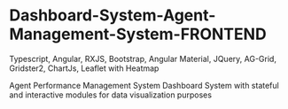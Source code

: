 # Dashboard-System-Agent-Management-System-FRONTEND

Typescript, Angular, RXJS, Bootstrap, Angular Material, JQuery, AG-Grid, Gridster2, ChartJs, Leaflet with Heatmap

Agent Performance Management System Dashboard System with stateful and interactive modules for data visualization purposes
